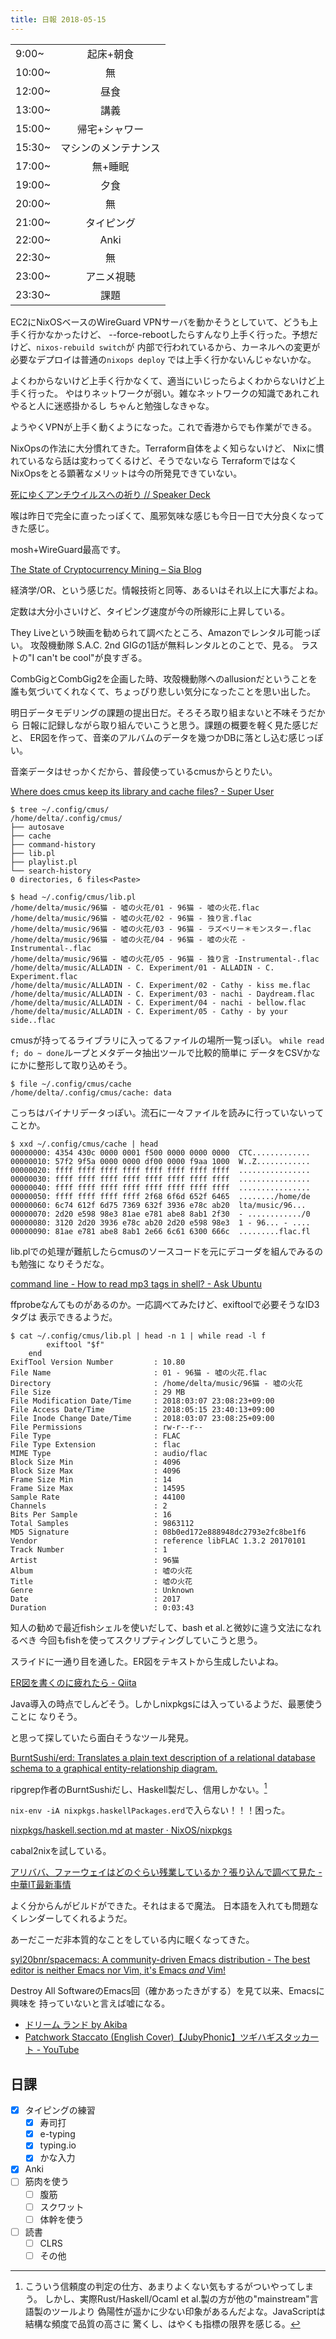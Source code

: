 ```yaml
---
title: 日報 2018-05-15
---
```


|||
|:-|:-:|
|9:00~|起床+朝食|
|10:00~|無|
|12:00~|昼食|
|13:00~|講義|
|15:00~|帰宅+シャワー|
|15:30~|マシンのメンテナンス|
|17:00~|無+睡眠|
|19:00~|夕食|
|20:00~|無|
|21:00~|タイピング|
|22:00~|Anki|
|22:30~|無|
|23:00~|アニメ視聴|
|23:30~|課題|

EC2にNixOSベースのWireGuard VPNサーバを動かそうとしていて、どうも上手く行かなかったけど、
--force-rebootしたらすんなり上手く行った。予想だけど、`nixos-rebuild switch`が
内部で行われているから、カーネルへの変更が必要なデプロイは普通の`nixops deploy`
では上手く行かないんじゃないかな。

よくわからないけど上手く行かなくて、適当にいじったらよくわからないけど上手く行った。
やはりネットワークが弱い。雑なネットワークの知識であれこれやると人に迷惑掛かるし
ちゃんと勉強しなきゃな。

ようやくVPNが上手く動くようになった。これで香港からでも作業ができる。

NixOpsの作法に大分慣れてきた。Terraform自体をよく知らないけど、
Nixに慣れているなら話は変わってくるけど、そうでないなら
TerraformではなくNixOpsをとる顕著なメリットは今の所発見できていない。

[死にゆくアンチウイルスへの祈り // Speaker Deck](https://speakerdeck.com/ntddk/si-niyukuantiuirusuhefalseqi-ri)

喉は昨日で完全に直ったっぽくて、風邪気味な感じも今日一日で大分良くなってきた感じ。

mosh+WireGuard最高です。

[The State of Cryptocurrency Mining – Sia Blog](https://blog.sia.tech/the-state-of-cryptocurrency-mining-538004a37f9b)

経済学/OR、という感じだ。情報技術と同等、あるいはそれ以上に大事だよね。

定数は大分小さいけど、タイピング速度が今の所線形に上昇している。

They Liveという映画を勧められて調べたところ、Amazonでレンタル可能っぽい。
攻殻機動隊 S.A.C. 2nd GIGの1話が無料レンタルとのことで、見る。
ラストの"I can't be cool"が良すぎる。

CombGigとCombGig2を企画した時、攻殻機動隊へのallusionだということを
誰も気づいてくれなくて、ちょっぴり悲しい気分になったことを思い出した。

明日データモデリングの課題の提出日だ。そろそろ取り組まないと不味そうだから
日報に記録しながら取り組んでいこうと思う。課題の概要を軽く見た感じだと、
ER図を作って、音楽のアルバムのデータを幾つかDBに落とし込む感じっぽい。

音楽データはせっかくだから、普段使っているcmusからとりたい。

[Where does cmus keep its library and cache files? - Super User](https://superuser.com/questions/1070469/where-does-cmus-keep-its-library-and-cache-files)

```
$ tree ~/.config/cmus/
/home/delta/.config/cmus/
├── autosave
├── cache
├── command-history
├── lib.pl
├── playlist.pl
└── search-history
0 directories, 6 files<Paste>
```

```
$ head ~/.config/cmus/lib.pl
/home/delta/music/96猫 - 嘘の火花/01 - 96猫 - 嘘の火花.flac
/home/delta/music/96猫 - 嘘の火花/02 - 96猫 - 独り言.flac
/home/delta/music/96猫 - 嘘の火花/03 - 96猫 - ラズベリー＊モンスター.flac
/home/delta/music/96猫 - 嘘の火花/04 - 96猫 - 嘘の火花 -Instrumental-.flac
/home/delta/music/96猫 - 嘘の火花/05 - 96猫 - 独り言 -Instrumental-.flac
/home/delta/music/ALLADIN - C. Experiment/01 - ALLADIN - C. Experiment.flac
/home/delta/music/ALLADIN - C. Experiment/02 - Cathy - kiss me.flac
/home/delta/music/ALLADIN - C. Experiment/03 - nachi - Daydream.flac
/home/delta/music/ALLADIN - C. Experiment/04 - nachi - bellow.flac
/home/delta/music/ALLADIN - C. Experiment/05 - Cathy - by your side..flac
```

cmusが持ってるライブラリに入ってるファイルの場所一覧っぽい。
`while read f; do ~ done`ループとメタデータ抽出ツールで比較的簡単に
データをCSVかなにかに整形して取り込めそう。

```
$ file ~/.config/cmus/cache
/home/delta/.config/cmus/cache: data
```

こっちはバイナリデータっぽい。流石に一々ファイルを読みに行っていないってことか。

```
$ xxd ~/.config/cmus/cache | head
00000000: 4354 430c 0000 0001 f500 0000 0000 0000  CTC.............
00000010: 57f2 9f5a 0000 0000 df00 0000 f9aa 1000  W..Z............
00000020: ffff ffff ffff ffff ffff ffff ffff ffff  ................
00000030: ffff ffff ffff ffff ffff ffff ffff ffff  ................
00000040: ffff ffff ffff ffff ffff ffff ffff ffff  ................
00000050: ffff ffff ffff ffff 2f68 6f6d 652f 6465  ......../home/de
00000060: 6c74 612f 6d75 7369 632f 3936 e78c ab20  lta/music/96...
00000070: 2d20 e598 98e3 81ae e781 abe8 8ab1 2f30  - ............/0
00000080: 3120 2d20 3936 e78c ab20 2d20 e598 98e3  1 - 96... - ....
00000090: 81ae e781 abe8 8ab1 2e66 6c61 6300 666c  .........flac.fl
```

lib.plでの処理が難航したらcmusのソースコードを元にデコーダを組んでみるのも勉強に
なりそうだな。

[command line - How to read mp3 tags in shell? - Ask Ubuntu](https://askubuntu.com/questions/226773/how-to-read-mp3-tags-in-shell)

ffprobeなんてものがあるのか。一応調べてみたけど、exiftoolで必要そうなID3タグは
表示できるようだ。

```
$ cat ~/.config/cmus/lib.pl | head -n 1 | while read -l f
		exiftool "$f"
	end
ExifTool Version Number         : 10.80
File Name                       : 01 - 96猫 - 嘘の火花.flac
Directory                       : /home/delta/music/96猫 - 嘘の火花
File Size                       : 29 MB
File Modification Date/Time     : 2018:03:07 23:08:23+09:00
File Access Date/Time           : 2018:05:15 23:40:13+09:00
File Inode Change Date/Time     : 2018:03:07 23:08:25+09:00
File Permissions                : rw-r--r--
File Type                       : FLAC
File Type Extension             : flac
MIME Type                       : audio/flac
Block Size Min                  : 4096
Block Size Max                  : 4096
Frame Size Min                  : 14
Frame Size Max                  : 14595
Sample Rate                     : 44100
Channels                        : 2
Bits Per Sample                 : 16
Total Samples                   : 9863112
MD5 Signature                   : 08b0ed172e888948dc2793e2fc8be1f6
Vendor                          : reference libFLAC 1.3.2 20170101
Track Number                    : 1
Artist                          : 96猫
Album                           : 嘘の火花
Title                           : 嘘の火花
Genre                           : Unknown
Date                            : 2017
Duration                        : 0:03:43
```

知人の勧めで最近fishシェルを使いだして、bash et al.と微妙に違う文法になれるべき
今回もfishを使ってスクリプティングしていこうと思う。

スライドに一通り目を通した。ER図をテキストから生成したいよね。

[ER図を書くのに疲れたら - Qiita](https://qiita.com/genzouw/items/23cd0119715403e6e110)<Paste>

Java導入の時点でしんどそう。しかしnixpkgsには入っているようだ、最悪使うことに
なりそう。

と思って探していたら面白そうなツール発見。

[BurntSushi/erd: Translates a plain text description of a relational database schema to a graphical entity-relationship diagram.](https://github.com/BurntSushi/erd)

ripgrep作者のBurntSushiだし、Haskell製だし、信用しかない。[^trust]

[^trust]: こういう信頼度の判定の仕方、あまりよくない気もするがついやってしまう。
しかし、実際Rust/Haskell/Ocaml et al.製の方が他の"mainstream"言語製のツールより
偽陽性が遥かに少ない印象があるんだよな。JavaScriptは結構な頻度で品質の高さに
驚くし、はやくも指標の限界を感じる。

`nix-env -iA nixpkgs.haskellPackages.erd`で入らない！！！困った。

[nixpkgs/haskell.section.md at master · NixOS/nixpkgs](https://github.com/NixOS/nixpkgs/blob/master/doc/languages-frameworks/haskell.section.md)

cabal2nixを試している。

[アリババ、ファーウェイはどのぐらい残業しているか？張り込んで調べて見た - 中華IT最新事情](http://tamakino.hatenablog.com/entry/2018/05/10/080000)

よく分からんがビルドができた。それはまるで魔法。
日本語を入れても問題なくレンダーしてくれるようだ。

あーだこーだ非本質的なことをしている内に眠くなってきた。

[syl20bnr/spacemacs: A community-driven Emacs distribution - The best editor is neither Emacs nor Vim, it's Emacs *and* Vim!](https://github.com/syl20bnr/spacemacs)

Destroy All SoftwareのEmacs回（確かあったきがする）を見て以来、Emacsに興味を
持っていないと言えば嘘になる。

- [ドリーム ランド by Akiba](https://soundcloud.com/akibanime/irsnkrys6cgw)
- [Patchwork Staccato (English Cover)【JubyPhonic】ツギハギスタッカート - YouTube](https://www.youtube.com/watch?v=elC2uKfEKbg)

## 日課

- [x] タイピングの練習
	+ [x] 寿司打
	+ [x] e-typing
	+ [x] typing.io
	+ [x] かな入力
- [x] Anki
- [ ] 筋肉を使う
	+ [ ] 腹筋
	+ [ ] スクワット
	+ [ ] 体幹を使う
- [ ] 読書
	+ [ ] CLRS
	+ [ ] その他
